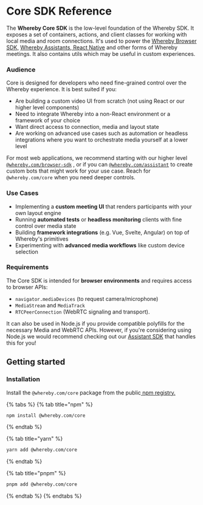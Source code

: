 # Core SDK Reference

The **Whereby Core SDK** is the low-level foundation of the Whereby SDK. It exposes a set of containers, actions, and client classes for working with local media and room connections. It's used to power the [Whereby Browser SDK,](../react-hooks-reference/quick-start/getting-started-with-the-browser-sdk.md) [Whereby Assistants](../assistant-sdk-reference/api-reference/assistant.md),[ React Native](../react-native-reference/) and other forms of Whereby meetings. It also contains utils which may be useful in custom experiences.&#x20;

### Audience

Core is designed for developers who need fine-grained control over the Whereby experience. It is best suited if you:

* Are building a custom video UI from scratch (not using React or our higher level components)
* Need to integrate Whereby into a non-React environment or a framework of your choice
* Want direct access to connection, media and layout state
* Are working on advanced use cases such as automation or headless integrations where you want to orchestrate media yourself at a lower level

For most web applications, we recommend starting with our higher level [`@whereby.com/browser-sdk`](../../whereby-101/create-your-video/in-a-web-page/using-whereby-react-hooks-build-a-telehealth-app.md) , or if you can [`@whereby.com/assistant`](../assistant-sdk-reference/api-reference/assistant.md) to create custom bots that might work for your use case. Reach for `@whereby.com/core` when you need deeper controls.&#x20;

### Use Cases

* Implementing a **custom meeting UI** that renders participants with your own layout engine
* Running **automated tests** or **headless monitoring** clients with fine control over media state
* Building **framework integrations** (e.g. Vue, Svelte, Angular) on top of Whereby's primitives
* Experimenting with **advanced media workflows** like custom device selection

### Requirements

The Core SDK is intended for **browser environments** and requires access to browser APIs:

* `navigator.mediaDevices` (to request camera/microphone)
* `MediaStream` and `MediaTrack`
* `RTCPeerConnection` (WebRTC signaling and transport).&#x20;

It can also be used in Node.js if you provide compatible polyfills for the necessary Media and WebRTC APIs. However, if you're considering using Node.js we would recommend checking out our [Assistant SDK](../assistant-sdk-reference/api-reference/assistant.md) that handles this for you!&#x20;

## Getting started

### Installation

Install the `@whereby.com/core` package from the public[ npm registry.](https://www.npmjs.com/package/@whereby.com/core)

{% tabs %}
{% tab title="npm" %}
```bash
npm install @whereby.com/core
```
{% endtab %}

{% tab title="yarn" %}
```bash
yarn add @whereby.com/core
```
{% endtab %}

{% tab title="pnpm" %}
```bash
pnpm add @whereby.com/core
```
{% endtab %}
{% endtabs %}
